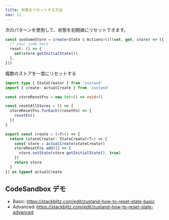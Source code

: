 ```yaml
---
title: 状態をリセットする方法
nav: 12
---
```


次のパターンを使用して、状態を初期値にリセットできます。

```ts
const useSomeStore = create<State & Actions>()((set, get, store) => ({
  // your code here
  reset: () => {
    set(store.getInitialState())
  },
}))
```

複数のストアを一度にリセットする

```ts
import type { StateCreator } from 'zustand'
import { create: actualCreate } from 'zustand'

const storeResetFns = new Set<() => void>()

const resetAllStores = () => {
  storeResetFns.forEach((resetFn) => {
    resetFn()
  })
}

export const create = (<T>() => {
  return (stateCreator: StateCreator<T>) => {
    const store = actualCreate(stateCreator)
    storeResetFns.add(() => {
      store.setState(store.getInitialState(), true)
    })
    return store
  }
}) as typeof actualCreate
```

## CodeSandbox デモ

- Basic: https://stackblitz.com/edit/zustand-how-to-reset-state-basic
- Advanced: https://stackblitz.com/edit/zustand-how-to-reset-state-advanced
